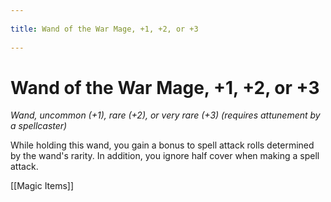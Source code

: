 --- 
title: Wand of the War Mage, +1, +2, or +3 
---
# Wand of the War Mage, +1, +2, or +3

*Wand, uncommon (+1), rare (+2), or very rare (+3) (requires attunement by a spellcaster)*

While holding this wand, you gain a bonus to spell attack rolls determined by the wand's rarity. In addition, you ignore half cover when making a spell attack.


[[Magic Items]]
